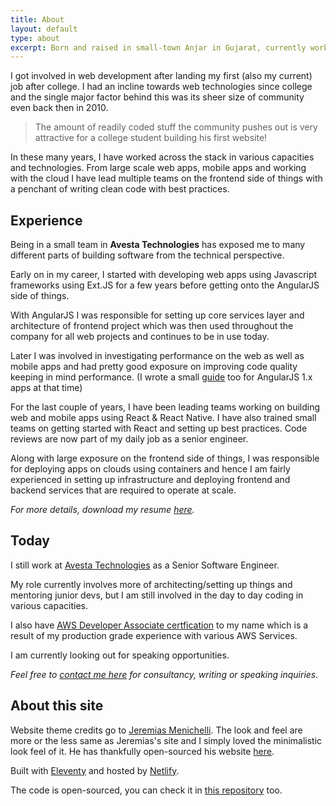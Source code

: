 ```yaml
---
title: About
layout: default
type: about
excerpt: Born and raised in small-town Anjar in Gujarat, currently working in [Avesta Technologies](http://avestatechnologies.com) as a Senior Software Engineer and living in Ahmedabad, India.
---
```


I got involved in web development after landing my first (also my current) job after college. I had an incline towards web technologies since college and the single major factor behind this was its sheer size of community even back then in 2010. 

> The amount of readily coded stuff the community pushes out is very attractive for a college student building his first website!

In these many years, I have worked across the stack in various capacities and technologies. From large scale web apps, mobile apps and working with the cloud I have lead multiple teams on the frontend side of things with a penchant of writing clean code with best practices.

## Experience

Being in a small team in **Avesta Technologies** has exposed me to many different parts of building software from the technical perspective.

Early on in my career, I started with developing web apps using Javascript frameworks using Ext.JS for a few years before getting onto the AngularJS side of things.

With AngularJS I was responsible for setting up core services layer and architecture of frontend project which was then used throughout the company for all web projects and continues to be in use today.

Later I was involved in investigating performance on the web as well as mobile apps and had pretty good exposure on improving code quality keeping in mind performance. (I wrote a small [guide](https://github.com/team-avesta/wiki/blob/master/engineering/frontend/optimizing-angularjs-apps.md) too for AngularJS 1.x apps at that time)

For the last couple of years, I have been leading teams working on building web and mobile apps using React & React Native. I have also trained small teams on getting started with React and setting up best practices. Code reviews are now part of my daily job as a senior engineer.

Along with large exposure on the frontend side of things, I was responsible for deploying apps on clouds using containers and hence I am fairly experienced in setting up infrastructure and deploying frontend and backend services that are required to operate at scale.

_For more details, download my resume <a download target="_blank" href="https://drive.google.com/open?id=0B4ZA4KCcJ2GzZWY0RTIweVc1MG1oRnhxcW1lZ2RnbG1iWG5v">here</a>._

## Today

<!-- He is currently looking for a new opportunity, [reach out here](mailto:jmenichelli@gmail.com). -->

I still work at [Avesta Technologies](http://avestatechnologies.com) as a Senior Software Engineer.

My role currently involves more of architecting/setting up things and mentoring junior devs, but I am still involved in the day to day coding in various capacities.

I also have [AWS Developer Associate certfication](https://www.certmetrics.com/amazon/public/badge.aspx?i=2&t=c&d=2020-01-16&ci=AWS01242182) to my name which is a result of my production grade experience with various AWS Services.

I am currently looking out for speaking opportunities.

_Feel free to [contact me here](mailto:vinaynb@gmail.com) for consultancy, writing or speaking inquiries._

## About this site

Website theme credits go to [Jeremias Menichelli](https://jeremenichelli.io/). The look and feel are more or the less same as Jeremias's site and I simply loved the minimalistic look feel of it. He has thankfully open-sourced his website [here](https://github.com/jeremenichelli/personal-site).

Built with [Eleventy](//11ty.io) and hosted by [Netlify](//netlify.com).

The code is open-sourced, you can check it in [this repository](//github.com/vinaynb/vinaybhinde.in) too.
